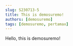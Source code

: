 ```yaml
---
slug: S230713-5
title: This is demosuremo!
authors: [demosuremo]
tags: [demosuremo, pertamax]
---
```


Hello, this is demosuremo!

